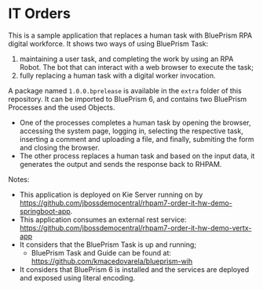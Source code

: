 IT Orders
=======

This is a sample application that replaces a human task with BluePrism RPA digital workforce. It shows two ways of using BluePrism Task:
1. maintaining a user task, and completing the work by using an RPA Robot. The bot that can interact with a web browser to execute the task;
2. fully replacing a human task with a digital worker invocation.

A package named `1.0.0.bprelease` is available in the `extra` folder of this repository. It can be imported to BluePrism 6, and contains two BluePrism Processes and the used Objects. 
- One of the processes completes a human task by opening the browser, accessing the system page, logging in, selecting the respective task, inserting a comment and uploading a file, and finally, submiting the form and closing the browser. 
- The other process replaces a human task and based on the input data, it generates the output and sends the response back to RHPAM. 

Notes: 
- This application is deployed on Kie Server running on by https://github.com/jbossdemocentral/rhpam7-order-it-hw-demo-springboot-app.
- This application consumes an external rest service: https://github.com/jbossdemocentral/rhpam7-order-it-hw-demo-vertx-app 	
- It considers that the BluePrism Task is up and running;
  - BluePrism Task and Guide can be found at: https://github.com/kmacedovarela/blueprism-wih
- It considers that BluePrism 6 is installed and the services are deployed and exposed using literal encoding.

